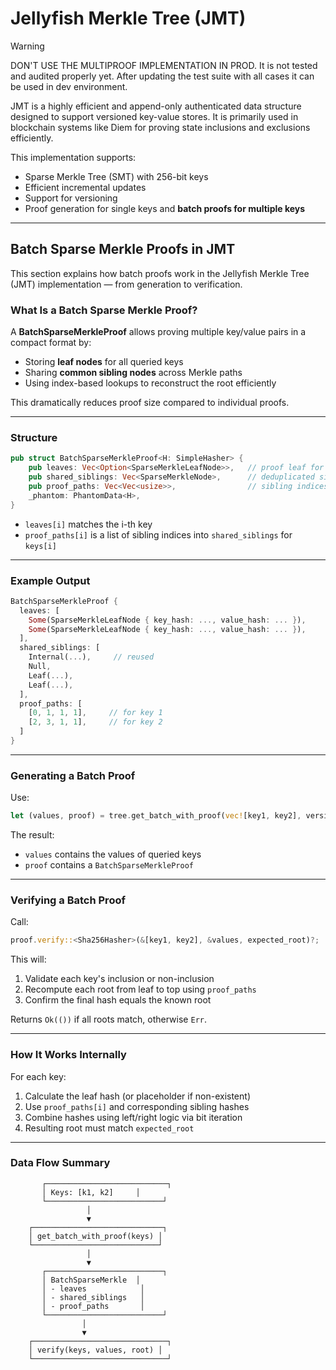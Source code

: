 # Jellyfish Merkle Tree (JMT)

> [!WARNING]
> DON'T USE THE MULTIPROOF IMPLEMENTATION IN PROD.
> It is not tested and audited properly yet. After updating
> the test suite with all cases it can be used in dev environment.

JMT is a highly efficient and append-only authenticated data structure designed to support versioned key-value stores. It is primarily used in blockchain systems like Diem for proving state inclusions and exclusions efficiently.

This implementation supports:

* Sparse Merkle Tree (SMT) with 256-bit keys
* Efficient incremental updates
* Support for versioning
* Proof generation for single keys and **batch proofs for multiple keys**

---

## Batch Sparse Merkle Proofs in JMT

This section explains how batch proofs work in the Jellyfish Merkle Tree (JMT) implementation — from generation to verification.

### What Is a Batch Sparse Merkle Proof?

A **BatchSparseMerkleProof** allows proving multiple key/value pairs in a compact format by:

* Storing **leaf nodes** for all queried keys
* Sharing **common sibling nodes** across Merkle paths
* Using index-based lookups to reconstruct the root efficiently

This dramatically reduces proof size compared to individual proofs.

---

### Structure

```rust
pub struct BatchSparseMerkleProof<H: SimpleHasher> {
    pub leaves: Vec<Option<SparseMerkleLeafNode>>,   // proof leaf for each key
    pub shared_siblings: Vec<SparseMerkleNode>,      // deduplicated sibling set
    pub proof_paths: Vec<Vec<usize>>,                // sibling indices for each key
    _phantom: PhantomData<H>,
}
```

* `leaves[i]` matches the i-th key
* `proof_paths[i]` is a list of sibling indices into `shared_siblings` for `keys[i]`

---

### Example Output

```rust
BatchSparseMerkleProof {
  leaves: [
    Some(SparseMerkleLeafNode { key_hash: ..., value_hash: ... }),
    Some(SparseMerkleLeafNode { key_hash: ..., value_hash: ... }),
  ],
  shared_siblings: [
    Internal(...),     // reused
    Null,
    Leaf(...),
    Leaf(...),
  ],
  proof_paths: [
    [0, 1, 1, 1],     // for key 1
    [2, 3, 1, 1],     // for key 2
  ]
}
```

---

### Generating a Batch Proof

Use:

```rust
let (values, proof) = tree.get_batch_with_proof(vec![key1, key2], version)?;
```

The result:

* `values` contains the values of queried keys
* `proof` contains a `BatchSparseMerkleProof`

---

### Verifying a Batch Proof

Call:

```rust
proof.verify::<Sha256Hasher>(&[key1, key2], &values, expected_root)?;
```

This will:

1. Validate each key's inclusion or non-inclusion
2. Recompute each root from leaf to top using `proof_paths`
3. Confirm the final hash equals the known root

Returns `Ok(())` if all roots match, otherwise `Err`.

---

### How It Works Internally

For each key:

1. Calculate the leaf hash (or placeholder if non-existent)
2. Use `proof_paths[i]` and corresponding sibling hashes
3. Combine hashes using left/right logic via bit iteration
4. Resulting root must match `expected_root`

---

### Data Flow Summary

```text
       ┌───────────────────────────┐
       │ Keys: [k1, k2]     │
       └──────────────────────────┘
                 │
                 ▼
    ┌─────────────────────────────┐
    │ get_batch_with_proof(keys) │
    └────────────────────────────┘
                 │
                 ▼
       ┌──────────────────────────┐
       │ BatchSparseMerkle  │
       │ - leaves            │
       │ - shared_siblings   │
       │ - proof_paths       │
       └──────────────────────────┘
                │
                ▼
    ┌──────────────────────────────┐
    │ verify(keys, values, root) │
    └──────────────────────────────┘
```
